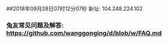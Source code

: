 ##2018年09月28日07时12分07秒 新址: 104.248.224.102
### 兔友常见问题及解答: https://github.com/wanggonging/d/blob/w/FAQ.md
